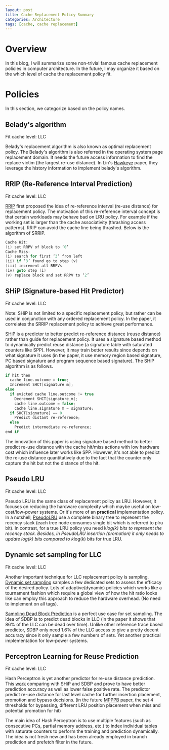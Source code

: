 ```yaml
---
layout: post
title: Cache Replacement Policy Summary
categories: Architecture
tags: [cache, cache replacement]
---
```


# Overview

In this blog, I will summarize some non-trivial famous cache replacement policies in computer architecture.  In the future, I may organize it based on the which level of cache the replacement policy fit.

# Policies

In this section, we categorize based on the policy names.

## Belady's algorithm

Fit cache level: LLC

Belady's replacement algorithm is also known as optimal replacement policy.  The Belady's algorithm is also referred in the operating system page replacement domain.  It needs the future access information to find the replace victim (the largest re-use distance). In Lin's [Hawkeye][Back to the Future: Leveraging Belady’s Algorithm for Improved Cache Replacement] paper, they leverage the history information to implement belady's algorithm.

## RRIP (Re-Reference Interval Prediction)

Fit cache level: LLC

[RRIP][RRIP paper] first proposed the idea of re-reference interval (re-use distance) for replacement policy.  The motivation of this re-reference interval concept is that certain workloads may behave bad on LRU policy.  For example if the working set is larger than the cache associativity (thrashing access patterns).  RRIP can avoid the cache line being thrashed.  Below is the algorithm of SRRIP.

```c
Cache Hit:
(i) set RRPV of block to ‘0’
Cache Miss:
(i) search for first ‘3’ from left
(ii) if ‘3’ found go to step (v)
(iii) increment all RRPVs
(iv) goto step (i)
(v) replace block and set RRPV to ‘2’
```

## SHiP (Signature-based Hit Predictor)

Fit cache level: LLC

Note: SHiP is not limited to a specific replacement policy, but rather
can be used in conjunction with any ordered replacement policy.  In the paper, it correlates the SRRIP replacement policy to achieve great performance.

[SHiP][SHiP paper] is a predictor to better predict re-reference distance (reuse distance) rather than guide for replacement policy.  It uses a signature based method to dynamically predict reuse distance (a signature table with saturated counters like SPP).  However, it may train better results since depends on what signature it uses (in the paper, it use memory region based signature, PC based signature and program sequence based signature).  The SHiP algorithm is as follows.

``` c
if hit then 
  cache line.outcome = true;
  Increment SHCT[signature m]; 
else 
  if evicted cache line.outcome != true 
    Decrement SHCT[signature_m]; 
    cache line.outcome = false; 
    cache line.signature m = signature; 
  if SHCT[signature] == 0 
    Predict distant re-reference; 
  else 
    Predict intermediate re-reference; 
end if 

```

The innovation of this paper is using signature based method to better predict re-use distance with the cache hit/miss actions with low hardware cost which influence later works like SPP.  However, it's not able to predict the re-use distance quantitatively due to the fact that the counter only capture the hit but not the distance of the hit.

## Pseudo LRU 

Fit cache level: LLC

Pseudo LRU is the same class of replacement policy as LRU.  However, it focuses on reducing the hardware complexity which maybe useful on low-cost/low-power systems. Or it's more of an **practical** implementation policy.  In a nutshell, [PseudoLRU][PseudoLRU paper] use a complete binary tree to represent the recency stack (each tree node consumes single bit which is referred to plru bit).  In contrast, for a true LRU policy you need k*log(k) bits to represent the recency stack.  Besides, in PseudoLRU insertion (promotion) it only needs to update log(k) bits compared to k*log(k) bits for true LRU.

## Dynamic set sampling for LLC

Fit cache level: LLC

Another important technique for LLC replacement policy is sampling.  [Dynamic set sampling][dynamic set sampling] samples a few dedicated sets to assess the efficacy of the desired policy.  Lots of adaptive(dynamic) policies which works like a tournament fashion which require a global view of how the hit ratio looks like can employ this approach to reduce the hardware overhead. (No need to implement on all tags).

[Sampling Dead Block Prediction][SDBP] is a perfect use case for set sampling.  The idea of SDBP is to predict dead blocks in LLC (in the paper it shows that 86% of the LLC can be dead over time).  Unlike other reference trace based predictor, SDBP only need 1.6% of the LLC access to give a pretty decent accuracy since it only sample a few numbers of sets.  Yet another practical implementation for low-power systems.

## Perceptron Learning for Reuse Prediction

Fit cache level: LLC

Hash Perceptron is yet another predictor for re-use distance prediction.  This [work][perceptron reuse prediction] comparing with SHiP and SDBP and prove to have better prediction accuracy as well as lower false positive rate.  The predictor predict re-use distance for last level cache for further insertion placement, promotion and bypass decisions. (in the future [MPPPB][Multiperspective Placement, Promotion, and Bypass] paper, the set 4 thresholds for bypassing, different LRU position placement when miss and potential promotion for hit)

The main idea of Hash Perceptron is to use multiple features (such as consecutive PCs, partial memory address, etc.) to index individual tables with saturate counters to perform the training and prediction dynamically.  The idea is not fresh new and has been already employed in branch prediction and prefetch filter in the future.


<!-- Reference -->
[Back to the Future: Leveraging Belady’s Algorithm for Improved Cache Replacement]: https://www.cs.utexas.edu/~lin/papers/isca16.pdf

[RRIP paper]:https://people.csail.mit.edu/emer/papers/2010.06.isca.rrip.pdf

[SHiP paper]:https://mrmgroup.cs.princeton.edu/papers/MICRO11_SHiP_Wu_Final.pdf

[PseudoLRU paper]:https://dl.acm.org/doi/10.1145/2540708.2540733

[dynamic set sampling]:https://ieeexplore.ieee.org/document/1635950

[SDBP]:https://dl.acm.org/doi/10.1109/MICRO.2010.24

[perceptron reuse prediction]:https://dl.acm.org/doi/10.5555/3195638.3195641

[Multiperspective Placement, Promotion, and Bypass]:https://dl.acm.org/doi/abs/10.1145/3123939.3123942